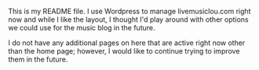 This is my README file. I use Wordpress to manage livemusiclou.com right now and while I like the layout, I thought I'd play around with other options we could use for the music blog in the future. 

I do not have any additional pages on here that are active right now other than the home page; however, I would like to continue trying to improve them in the future. 